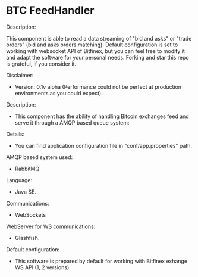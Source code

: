 # BTC FeedHandler

Description:

This component is able to read a data streaming of "bid and asks" or "trade orders" (bid and asks orders matching). Default configuration is set to working with websocket API of Bitfinex, but you can feel free to modify it and adapt the software for your personal needs. Forking and star this repo is grateful, if you consider it.

Disclaimer:

- Version: 0.1v alpha (Performance could not be perfect at production environments as you could expect).

Description:

- This component has the ability of handling Bitcoin exchanges feed and serve it through a AMQP based queue system:

Details:

- You can find application configuration file in "conf/app.properties" path. 


AMQP based system used:

- RabbitMQ

Language:

- Java SE.

Communications:

- WebSockets

WebServer for WS communications:

- Glashfish.

Default configuration:

- This software is prepared by default for working with Bitfinex exhange WS API (1, 2 versions)
